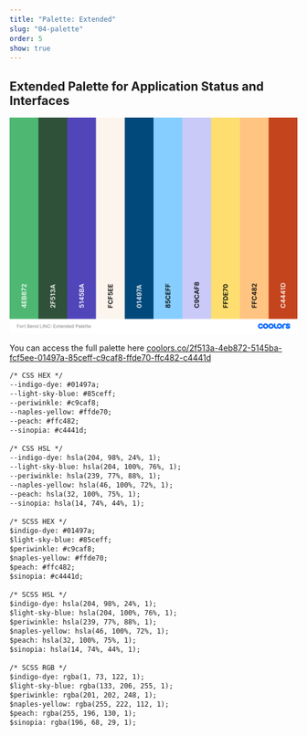 ```yaml
---
title: "Palette: Extended"
slug: "04-palette"
order: 5
show: true
---
```


## Extended Palette for Application Status and Interfaces
![](./images/Fort%20Bend%20LINC_%20Extended%20Palette.png)

You can access the full palette here [coolors.co/2f513a-4eb872-5145ba-fcf5ee-01497a-85ceff-c9caf8-ffde70-ffc482-c4441d](https://coolors.co/2f513a-4eb872-5145ba-fcf5ee-01497a-85ceff-c9caf8-ffde70-ffc482-c4441d)

```
/* CSS HEX */
--indigo-dye: #01497a;
--light-sky-blue: #85ceff;
--periwinkle: #c9caf8;
--naples-yellow: #ffde70;
--peach: #ffc482;
--sinopia: #c4441d;

/* CSS HSL */
--indigo-dye: hsla(204, 98%, 24%, 1);
--light-sky-blue: hsla(204, 100%, 76%, 1);
--periwinkle: hsla(239, 77%, 88%, 1);
--naples-yellow: hsla(46, 100%, 72%, 1);
--peach: hsla(32, 100%, 75%, 1);
--sinopia: hsla(14, 74%, 44%, 1);

/* SCSS HEX */
$indigo-dye: #01497a;
$light-sky-blue: #85ceff;
$periwinkle: #c9caf8;
$naples-yellow: #ffde70;
$peach: #ffc482;
$sinopia: #c4441d;

/* SCSS HSL */
$indigo-dye: hsla(204, 98%, 24%, 1);
$light-sky-blue: hsla(204, 100%, 76%, 1);
$periwinkle: hsla(239, 77%, 88%, 1);
$naples-yellow: hsla(46, 100%, 72%, 1);
$peach: hsla(32, 100%, 75%, 1);
$sinopia: hsla(14, 74%, 44%, 1);

/* SCSS RGB */
$indigo-dye: rgba(1, 73, 122, 1);
$light-sky-blue: rgba(133, 206, 255, 1);
$periwinkle: rgba(201, 202, 248, 1);
$naples-yellow: rgba(255, 222, 112, 1);
$peach: rgba(255, 196, 130, 1);
$sinopia: rgba(196, 68, 29, 1);
```